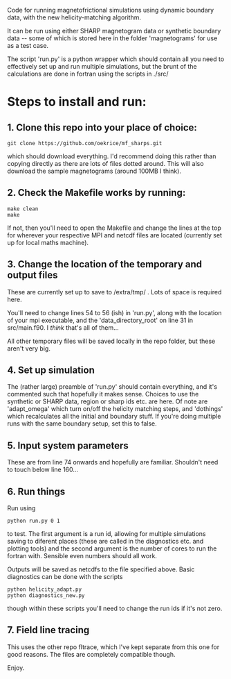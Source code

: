 Code for running magnetofrictional simulations using dynamic boundary data, with the new helicity-matching algorithm.

It can be run using either SHARP magnetogram data or synthetic boundary data -- some of which is stored here in the folder 'magnetograms' for use as a test case.

The script 'run.py' is a python wrapper which should contain all you need to effectively set up and run multiple simulations, but the brunt of the calculations are done in fortran using the scripts in ./src/

# Steps to install and run:

## 1. Clone this repo into your place of choice:

```
git clone https://github.com/oekrice/mf_sharps.git
```

which should download everything. I'd recommend doing this rather than copying directly as there are lots of files dotted around. This will also download the sample magnetograms (around 100MB I think). 

## 2. Check the Makefile works by running:

```
make clean
make
```

If not, then you'll need to open the Makefile and change the lines at the top for wherever your respective MPI and netcdf files are located (currently set up for local maths machine).

## 3. Change the location of the temporary and output files

These are currently set up to save to /extra/tmp/ . Lots of space is required here. 

You'll need to change lines 54 to 56 (ish) in 'run.py', along with the location of your mpi executable, and the 'data_directory_root' on line 31 in src/main.f90. I *think* that's all of them...  

All other temporary files will be saved locally in the repo folder, but these aren't very big.

## 4. Set up simulation 

The (rather large) preamble of 'run.py' should contain everything, and it's commented such that hopefully it makes sense. Choices to use the synthetic or SHARP data, region or sharp ids etc. are here. Of note are 'adapt_omega' which turn on/off the helicity matching steps, and 'dothings' which recalculates all the initial and boundary stuff. If you're doing multiple runs with the same boundary setup, set this to false. 

## 5. Input system parameters

These are from line 74 onwards and hopefully are familiar. Shouldn't need to touch below line 160...

## 6. Run things

Run using
```
python run.py 0 1
```
to test. The first argument is a run id, allowing for multiple simulations saving to diferent places (these are called in the diagnostics etc. and plotting tools) and the second argument is the number of cores to run the fortran with. Sensible even numbers should all work.

Outputs will be saved as netcdfs to the file specified above. Basic diagnostics can be done with the scripts

```
python helicity_adapt.py
python diagnostics_new.py
```

though within these scripts you'll need to change the run ids if it's not zero.

## 7. Field line tracing

This uses the other repo fltrace, which I've kept separate from this one for good reasons. The files are completely compatible though.

Enjoy.

